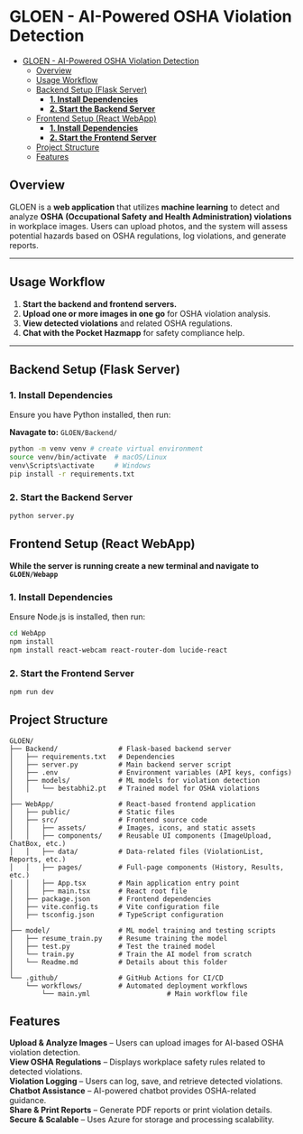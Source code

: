 # GLOEN - AI-Powered OSHA Violation Detection

- [GLOEN - AI-Powered OSHA Violation Detection](#gloen---ai-powered-osha-violation-detection)
  - [Overview](#overview)
  - [Usage Workflow](#usage-workflow)
  - [Backend Setup (Flask Server)](#backend-setup-flask-server)
    - [**1. Install Dependencies**](#1-install-dependencies)
    - [**2. Start the Backend Server**](#2-start-the-backend-server)
  - [Frontend Setup (React WebApp)](#frontend-setup-react-webapp)
    - [**1. Install Dependencies**](#1-install-dependencies-1)
    - [**2. Start the Frontend Server**](#2-start-the-frontend-server)
  - [Project Structure](#project-structure)
  - [Features](#features)


##  Overview
GLOEN is a **web application** that utilizes **machine learning** to detect and analyze **OSHA (Occupational Safety and Health Administration) violations** in workplace images. Users can upload photos, and the system will assess potential hazards based on OSHA regulations, log violations, and generate reports.



---

## Usage Workflow
1. **Start the backend and frontend servers.**
2. **Upload one or more images in one go** for OSHA violation analysis.
3. **View detected violations** and related OSHA regulations.
4. **Chat with the Pocket Hazmapp** for safety compliance help.


---

## Backend Setup (Flask Server)


### **1. Install Dependencies**
Ensure you have Python installed, then run:

**Navagate to:** `GLOEN/Backend/`

```bash
python -m venv venv # create virtual environment 
source venv/bin/activate  # macOS/Linux
venv\Scripts\activate     # Windows
pip install -r requirements.txt
```

### **2. Start the Backend Server**
```bash
python server.py
```


## Frontend Setup (React WebApp)

**While the server is running create a new terminal and navigate to `GLOEN/Webapp`**
### **1. Install Dependencies**
Ensure Node.js is installed, then run:
```bash
cd WebApp
npm install
npm install react-webcam react-router-dom lucide-react
```

### **2. Start the Frontend Server**
```bash
npm run dev
```


## Project Structure
```
GLOEN/
├── Backend/               # Flask-based backend server
│   ├── requirements.txt   # Dependencies
│   ├── server.py          # Main backend server script
│   ├── .env               # Environment variables (API keys, configs)
│   ├── models/            # ML models for violation detection
│   │   └── bestabhi2.pt   # Trained model for OSHA violations
│
├── WebApp/                # React-based frontend application
│   ├── public/            # Static files
│   ├── src/               # Frontend source code
│   │   ├── assets/        # Images, icons, and static assets
│   │   ├── components/    # Reusable UI components (ImageUpload, ChatBox, etc.)
│   │   ├── data/          # Data-related files (ViolationList, Reports, etc.)
│   │   ├── pages/         # Full-page components (History, Results, etc.)
│   │   ├── App.tsx        # Main application entry point
│   │   ├── main.tsx       # React root file
│   ├── package.json       # Frontend dependencies
│   ├── vite.config.ts     # Vite configuration file
│   ├── tsconfig.json      # TypeScript configuration
│
├── model/                 # ML model training and testing scripts
│   ├── resume_train.py    # Resume training the model
│   ├── test.py            # Test the trained model
│   └── train.py           # Train the AI model from scratch
│   └── Readme.md          # Details about this folder
│
└── .github/               # GitHub Actions for CI/CD
    └── workflows/         # Automated deployment workflows
        └── main.yml                   # Main workflow file
```

## Features
**Upload & Analyze Images** – Users can upload images for AI-based OSHA violation detection.  
**View OSHA Regulations** – Displays workplace safety rules related to detected violations.  
**Violation Logging** – Users can log, save, and retrieve detected violations.  
**Chatbot Assistance** – AI-powered chatbot provides OSHA-related guidance.  
**Share & Print Reports** – Generate PDF reports or print violation details.  
**Secure & Scalable** – Uses Azure for storage and processing scalability.  